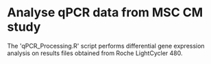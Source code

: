 # Analyse qPCR data from MSC CM study

The 'qPCR_Processing.R' script performs differential gene expression analysis on results files obtained from Roche LightCycler 480.
